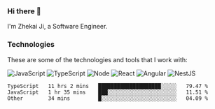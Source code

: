 ### Hi there 👋
I'm Zhekai Ji, a Software Engineer.

### Technologies
These are some of the technologies and tools that I work with:

![JavaScript](https://img.shields.io/badge/JavaScript-323330.svg?logo=javascript&logoColor=F7DF1E) 
![TypeScript](https://img.shields.io/badge/TypeScript-007ACC.svg?logo=typescript&logoColor=white) 
![Node](https://img.shields.io/badge/Node.js-43853D.svg?logo=node.js&logoColor=white)
![React](https://img.shields.io/badge/React-20232a.svg?logo=react&logoColor=61DAFB) 
![Angular](https://img.shields.io/badge/Angular-E23237.svg?logo=angularjs&logoColor=white)
![NestJS](https://img.shields.io/badge/NestJS-E0234E?logo=nestjs&logoColor=white)

<!--START_SECTION:waka-->

```text
TypeScript   11 hrs 2 mins   ████████████████████░░░░░   79.47 %
JavaScript   1 hr 35 mins    ███░░░░░░░░░░░░░░░░░░░░░░   11.51 %
Other        34 mins         █░░░░░░░░░░░░░░░░░░░░░░░░   04.09 %
```

<!--END_SECTION:waka-->
